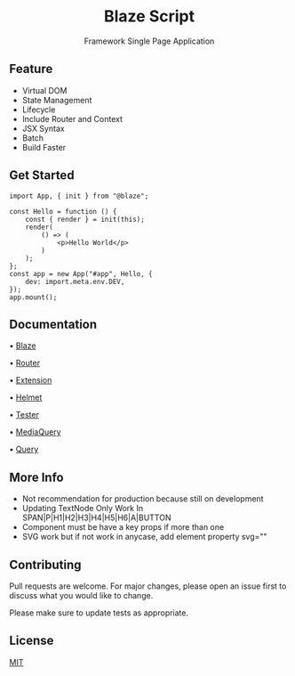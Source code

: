 <div align="center">

# Blaze Script

Framework Single Page Application

</div>

## Feature

-   Virtual DOM
-   State Management
-   Lifecycle
-   Include Router and Context
-   JSX Syntax
-   Batch
-   Build Faster

## Get Started

```tsx
import App, { init } from "@blaze";

const Hello = function () {
    const { render } = init(this);
    render(
        () => (
            <p>Hello World</p>
        )
    );
};
const app = new App("#app", Hello, {
    dev: import.meta.env.DEV,
});
app.mount();
```

## Documentation

<div style="display: block;">

• [Blaze](https://github.com/ferdiansyah0611/blaze-script/blob/main/docs/blaze.md)
    
• [Router](https://github.com/ferdiansyah0611/blaze-script/blob/main/docs/router.md)
    
• [Extension](https://github.com/ferdiansyah0611/blaze-script/blob/main/docs/extension.md)
    
• [Helmet](https://github.com/ferdiansyah0611/blaze-script/blob/main/docs/helmet.md)
    
• [Tester](https://github.com/ferdiansyah0611/blaze-script/blob/main/docs/tester.md)

• [MediaQuery](https://github.com/ferdiansyah0611/blaze-script/blob/main/docs/mediaquery.md)

• [Query](https://github.com/ferdiansyah0611/blaze-script/blob/main/docs/query.md)

</div>

## More Info

-   Not recommendation for production because still on development
-   Updating TextNode Only Work In SPAN|P|H1|H2|H3|H4|H5|H6|A|BUTTON
-   Component must be have a key props if more than one
-   SVG work but if not work in anycase, add element property svg=""

## Contributing

Pull requests are welcome. For major changes, please open an issue first to discuss what you would like to change.

Please make sure to update tests as appropriate.

## License

[MIT](https://choosealicense.com/licenses/mit/)